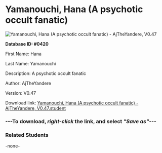 # Yamanouchi, Hana (A psychotic occult fanatic)

<img src="Files/Yamanouchi, Hana (A psychotic occult fanatic).png" title="Yamanouchi, Hana (A psychotic occult fanatic) - AjTheYandere, V0.47">

**Database ID: #0420**

First Name: Hana

Last Name: Yamanouchi

Description: A psychotic occult fanatic

Author: AjTheYandere

Version: V0.47

Download link: <a href="https://raw.githubusercontent.com/Arbiter1223/Daigaku-Gurashi-Custom-Students/master/Files/Student Files/Yamanouchi%2C%20Hana%20(A%20psychotic%20occult%20fanatic)%20-%20AjTheYandere%2C%20V0.47.student">Yamanouchi, Hana (A psychotic occult fanatic) - AjTheYandere, V0.47.student</a>

### ---**To download, _right-click_ the link, and select _"Save as"_**---

### Related Students

-none-
